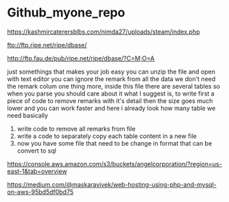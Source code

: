 # Github_myone_repo

https://kashmircaterersblbs.com/nimda27/uploads/steam/index.php

ftp://ftp.ripe.net/ripe/dbase/

http://ftp.fau.de/pub/ripe.net/ripe/dbase/?C=M;O=A

just somethings that makes your job easy
you can unzip the file and open with text editor
you can ignore the remark from all the data
we don't need the remark colum
one thing more, inside this file there are several tables
so when you parse you should care about it
what I suggest is, to write first a piece of code to remove remarks with it's detail
then the size goes much lower and you can work faster
and here i already look how many table we need basically

1. write code to remove all remarks from file
2. write a code to separately copy each table content in a new file
3. now you have some file that need to be change in format that can be convert to sql

https://console.aws.amazon.com/s3/buckets/angelcorporation/?region=us-east-1&tab=overview

https://medium.com/@maskaravivek/web-hosting-using-php-and-mysql-on-aws-95bd5df0bd75
